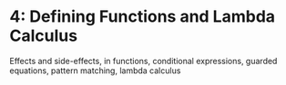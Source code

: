 # 4: Defining Functions and Lambda Calculus

Effects and side-effects, in functions, conditional expressions, guarded equations, pattern matching, lambda calculus